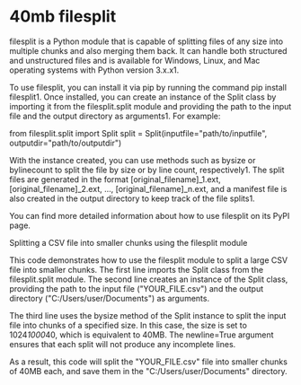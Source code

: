 # 40mb filesplit
filesplit is a Python module that is capable of splitting files of any size into multiple chunks and also merging them back. It can handle both structured and unstructured files and is available for Windows, Linux, and Mac operating systems with Python version 3.x.x1.

To use filesplit, you can install it via pip by running the command pip install filesplit1. Once installed, you can create an instance of the Split class by importing it from the filesplit.split module and providing the path to the input file and the output directory as arguments1. For example:

from filesplit.split import Split
split = Split(inputfile="path/to/inputfile", outputdir="path/to/outputdir")

With the instance created, you can use methods such as bysize or bylinecount to split the file by size or by line count, respectively1. The split files are generated in the format [original_filename]_1.ext, [original_filename]_2.ext, …, [original_filename]_n.ext, and a manifest file is also created in the output directory to keep track of the file splits1.

You can find more detailed information about how to use filesplit on its PyPI page.

Splitting a CSV file into smaller chunks using the filesplit module

This code demonstrates how to use the filesplit module to split a large CSV file into smaller chunks. The first line imports the Split class from the filesplit.split module. The second line creates an instance of the Split class, providing the path to the input file ("YOUR_FILE.csv") and the output directory ("C:/Users/user/Documents") as arguments.

The third line uses the bysize method of the Split instance to split the input file into chunks of a specified size. In this case, the size is set to 1024*1000*40, which is equivalent to 40MB. The newline=True argument ensures that each split will not produce any incomplete lines.

As a result, this code will split the "YOUR_FILE.csv" file into smaller chunks of 40MB each, and save them in the "C:/Users/user/Documents" directory.

